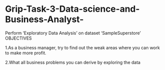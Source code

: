 # Grip-Task-3-Data-science-and-Business-Analyst-

Perform ‘Exploratory Data Analysis’ on dataset ‘SampleSuperstore’
OBJECTIVES

1.As a business manager, try to find out the weak areas where you can work to make more profit.

2.What all business problems you can derive by exploring the data
